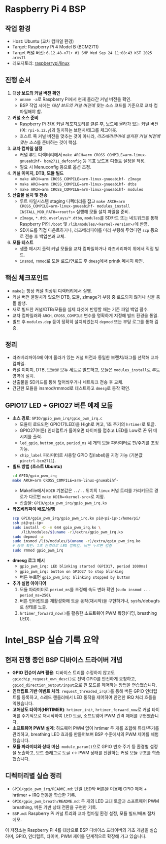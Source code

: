 # Raspberry Pi 4 BSP

## 작업 환경
- Host: Ubuntu (교차 컴파일 환경)
- Target: Raspberry Pi 4 Model B (BCM2711)
- Target 커널 버전: `6.12.48-v7l+ #1 SMP Wed Sep 24 11:08:43 KST 2025 armv7l`
- 레포지토리: [raspberrypi/linux](https://github.com/raspberrypi/linux)

## 진행 순서
1. **대상 보드의 커널 버전 확인**
   - `uname -a`로 Raspberry Pi에서 현재 올라간 커널 버전을 확인.
   - BSP 작업 시에는 *대상 보드의 커널 버전에 맞는* 소스 코드를 기준으로 교차 컴파일해야 함.
2. **커널 소스 준비**
   - Raspberry Pi 전용 커널 레포지토리를 클론 후, 보드에 올라가 있는 커널 버전(예: `rpi-6.12.y`)과 일치하는 브랜치/태그를 체크아웃.
   - 호스트 쪽 커널 버전을 맞추는 것이 아니라, *라즈베리파이에 설치된 커널 버전에 맞는 소스*를 준비하는 것이 핵심.
3. **교차 컴파일 설정**
   - 커널 루트 디렉터리에서 `make ARCH=arm CROSS_COMPILE=arm-linux-gnueabihf- bcm2711_defconfig` 등 목표 보드용 디폴트 설정을 적용.
   - 필요 시 Menuconfig 등으로 옵션 조정.
4. **커널 이미지, DTB, 모듈 빌드**
   - `make ARCH=arm CROSS_COMPILE=arm-linux-gnueabihf- zImage`
   - `make ARCH=arm CROSS_COMPILE=arm-linux-gnueabihf- dtbs`
   - `make ARCH=arm CROSS_COMPILE=arm-linux-gnueabihf- modules`
5. **산출물 설치 및 전송**
   - 루트 파일시스템 staging 디렉터리를 잡고 `make ARCH=arm CROSS_COMPILE=arm-linux-gnueabihf- modules_install INSTALL_MOD_PATH=<rootfs>` 실행해 모듈 설치 파일을 준비.
   - `zImage`, `*.dtb`, `overlays/*.dtbo`, `modules`를 SD카드 또는 네트워크를 통해 Raspberry Pi의 `/boot` 및 `/lib/modules/<kernel-version>/`에 반영.
   - SD카드를 직접 마운트하거나, 라즈베리파이를 미리 부팅해 두었다면 `scp` 등으로 전송 후 백업본과 교체.
6. **모듈 테스트**
   - 샘플 메시지 출력 커널 모듈을 교차 컴파일하거나 라즈베리파이 위에서 직접 빌드.
   - `insmod`, `rmmod`로 모듈 로드/언로드 후 `dmesg`에서 printk 메시지 확인.

## 핵심 체크포인트
- `make`는 항상 커널 최상위 디렉터리에서 실행.
- 커널 버전 불일치가 있으면 DTB, 모듈, zImage가 부팅 중 로드되지 않거나 심볼 충돌 발생.
- 새로 빌드한 커널/DTB/모듈을 실제 타겟에 반영할 때는 기존 파일 백업 필수.
- 교차 컴파일러와 `ARCH`, `CROSS_COMPILE` 변수를 명확하게 지정해 빌드 환경을 통일.
- 빌드 후 `modules.dep` 등이 정확히 설치되었는지 `depmod` 또는 부팅 로그를 통해 검증.

## 정리
- 라즈베리파이4에 이미 올라가 있는 커널 버전과 동일한 브랜치/태그를 선택해 교차 컴파일.
- 커널 이미지, DTB, 모듈을 모두 세트로 빌드하고, 모듈은 `modules_install`로 루트 영역에 설치.
- 산출물을 SD카드를 통해 덮어씌우거나 네트워크 전송 후 교체.
- 간단한 모듈을 insmod/rmmod로 테스트하고 `dmesg`로 동작 확인.

## GPIO17 LED + GPIO27 버튼 예제 모듈

- **소스 경로**: `GPIO/gpio_pwm_irq/gpio_pwm_irq.c`
  - 모듈이 로드되면 GPIO17(LED)을 High로 켜고, 1초 주기의 `hrtimer`로 토글.
  - GPIO27(버튼) 인터럽트가 들어오면 타이머를 멈추고 LED를 Low로 끈 뒤 메시지를 출력.
  - `led_gpio`, `button_gpio`, `period_ms` 세 개의 모듈 파라미터로 핀/주기를 조정 가능.
  - `chip_label` 파라미터로 사용할 GPIO 칩(label)을 지정 가능 (기본값 `pinctrl-bcm2711`).
- **빌드 방법 (호스트 Ubuntu)**
  ```bash
  cd GPIO/gpio_pwm_irq
  make ARCH=arm CROSS_COMPILE=arm-linux-gnueabihf-
  ```
  - Makefile에서 `KDIR` 기본값은 `../..` 위치의 `linux` 커널 트리를 가리키므로 경로가 다르면 `make KDIR=<kernel-src>`로 지정.
  - 산출물: `GPIO/gpio_pwm_irq/gpio_pwm_irq.ko`
- **라즈베리파이 배포/실행**
  ```bash
  scp GPIO/gpio_pwm_irq/gpio_pwm_irq.ko pi@<pi-ip>:/home/pi/
  ssh pi@<pi-ip>
  sudo install -D -m 644 gpio_pwm_irq.ko \
      /lib/modules/$(uname -r)/extra/gpio_pwm_irq.ko
  sudo depmod -a
  sudo insmod /lib/modules/$(uname -r)/extra/gpio_pwm_irq.ko
  # 동작 확인: 1초 간격으로 LED 깜빡임, 버튼 누르면 멈춤
  sudo rmmod gpio_pwm_irq
  ```
- **dmesg 로그 예시**
  - `gpio_pwm_irq: LED blinking started (GPIO17, period 1000ms)`
  - `gpio_pwm_irq: button on GPIO27 to stop blinking`
  - 버튼 누르면 `gpio_pwm_irq: blinking stopped by button`
- **추가 실험 아이디어**
  1. 모듈 파라미터로 `period_ms`를 조정해 속도 변화 확인 (`sudo insmod ... period_ms=250`).
  2. 버튼 인터럽트를 재활성화해 토글 동작(재시작)을 구현하거나, sysfs/debugfs로 상태를 노출.
  3. `hrtimer_forward_now()`를 활용한 소프트웨어 PWM 확장(디밍, breathing LED).

# Intel_BSP 실습 기록 요약

## 현재 진행 중인 BSP 디바이스 드라이버 개념
- **GPIO 컨슈머 API 활용**: 디바이스 트리를 수정하지 않고도 `gpiochip_request_own_desc()`로 전역 GPIO를 안전하게 요청하고, `gpiod_direction_output/input`으로 핀 모드를 제어하는 방법을 연습했습니다.
- **인터럽트 기반 이벤트 처리**: `request_threaded_irq()`를 통해 버튼 GPIO 인터럽트를 등록하고, 스레드 핸들러에서 LED 동작을 제어하여 안전한 IRQ 처리 흐름을 익혔습니다.
- **고해상도 타이머(HRTIMER)**: `hrtimer_init`, `hrtimer_forward_now`로 커널 타이머를 주기적으로 재시작하여 LED 토글, 소프트웨어 PWM 간격 제어를 구현했습니다.
- **소프트웨어 PWM 설계**: 하드웨어 PWM 없이 hrtimer 두 개를 조합해 듀티/주기를 관리하고, breathing LED 효과를 만들어보며 BSP 수준에서의 PWM 제어를 체험했습니다.
- **모듈 파라미터와 상태 머신**: `module_param()`으로 GPIO 번호·주기 등 환경별 설정을 노출하고, 모드 플래그로 토글 ↔ PWM 상태를 전환하는 커널 모듈 구조를 학습했습니다.

## 디렉터리별 실습 정리
- `GPIO/gpio_pwm_irq/README.md`: 단일 LED와 버튼을 이용해 GPIO 제어 + hrtimer + IRQ 연동을 학습한 기록.
- `GPIO/gpio_pwm_breath/README.md`: 두 개의 LED 교대 토글과 소프트웨어 PWM breathing, 버튼 기반 상태 전환을 구현한 기록.
- `BSP.md`: Raspberry Pi 커널 트리와 교차 컴파일 환경 설정, 모듈 빌드/배포 절차 메모.

이 저장소는 Raspberry Pi 4를 대상으로 BSP 디바이스 드라이버의 기초 개념을 실습하며, GPIO, 인터럽트, 타이머, PWM 제어를 단계적으로 확장해 가고 있습니다.
